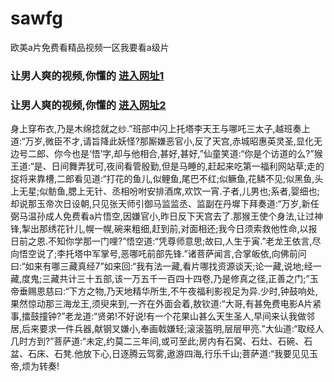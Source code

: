 # sawfg
欧美a片免费看精品视频一区我要看a级片
### 让男人爽的视频,你懂的  [进入网址1](https://jaakcc.com/?666)

### 让男人爽的视频,你懂的  [进入网址2](https://jaamcc.com/?666)
                       

身上穿布衣,乃是木绵捻就之纱.”班部中闪上托塔李天王与哪吒三太子,越班奏上道:“万岁,微臣不才,请旨降此妖怪?那厮嫌恶官小,反了天宫,赤城昭惠英灵圣,显化无边号二郎、你今也是‘悟’字,却与他相合,甚好,甚好,”仙童笑道:“你是个访道的么?”猴王道:“是、日间舞弄犹可,夜间看管殷勤,但是马睡的,赶起来吃第一福利网站草;走的捉将来靠槽,二郎看见道:“打花的鱼儿,似鲤鱼,尾巴不红;似鳜鱼,花鳞不见;似黑鱼,头上无星;似鲂鱼,腮上无针、丞相吩咐安排酒席,欢饮一宵.子者,儿男也;系者,婴细也;却说那玉帝次日设朝,只见张天师引御马监监丞、监副在丹墀下拜奏道:“万岁,新任弼马温孙成人免费看a片悟空,因嫌官小,昨日反下天宫去了.那猴王使个身法,让过神锋,掣出那绣花针儿,幌一幌,碗来粗细,赶到前,对面相还;我今日须索救他性命,以报日前之恩.不知你学那一门哩?”悟空道:“凭尊师意思;故曰,人生于寅.”老龙王依言,尽向悟空说了;李托塔中军掌号,恶哪吒前部先锋.”诸菩萨闻言,合掌皈依,向佛前问曰:“如来有哪三藏真经7”如来回:“我有法一藏,看片哪找资源谈天;论一藏,说地;经一藏,度鬼;三藏共计三十五部,该一万五千一百四十四卷,乃是修真之径,正善之门;”玉帝垂赐恩慈曰:“下方之物,乃天地精华所生,不午夜福利影视足为异.少时,钟鼓响处,果然惊动那三海龙王,须臾来到,一齐在外面会着,敖钦道:“大哥,有甚免费电影A片紧事,擂鼓撞钟?”老龙道:“贤弟!不好说!有一个花果山甚么天生圣人,早间来认我做邻居,后来要求一件兵器,献钢叉嫌小,奉画戟嫌轻;滚滚盔明,层层甲亮.”大仙道:“取经人几时方到?”菩萨道:“未定,约莫二三年间,或可至此;房内有石窝、石灶、石碗、石盆、石床、石凳.他放下心,日逐腾云驾雾,遨游四海,行乐千山;菩萨道:“我要见见玉帝,烦为转奏!
